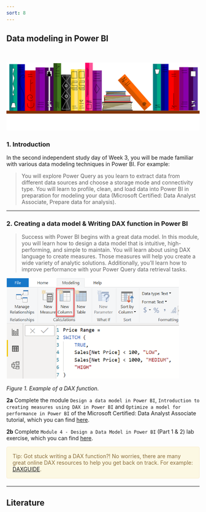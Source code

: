 ```yaml
---
sort: 8
---
```


## __Data modeling in Power BI__
\
\
<img src="./images/books_banner.png" alt="Books banner" width="600"/>

### 1. Introduction

In the second independent study day of Week 3, you will be made familiar with various data modeling techniques in Power BI. For example:

>You will explore Power Query as you learn to extract data from different data sources and choose a storage mode and connectivity type. You will learn to profile, clean, and load data into Power BI in preparation for modeling your data (Microsoft Certified: Data Analyst Associate, Prepare data for analysis).

***

### 2. Creating a data model & Writing DAX function in Power BI

> Success with Power BI begins with a great data model. In this module, you will learn how to design a data model that is intuitive, high-performing, and simple to maintain. You will learn about using DAX language to create measures. Those measures will help you create a wide variety of analytic solutions. Additionally, you’ll learn how to improve performance with your Power Query data retrieval tasks.

<img src="./images/dax_example.png" alt="DAX function" width="450"/>

*Figure 1. Example of a DAX function.*

__2a__ Complete the module ```Design a data model in Power BI```, ```Introduction to creating measures using DAX in Power BI``` and ```Optimize a model for performance in Power BI``` of the Microsoft Certified: Data Analyst Associate tutorial, which you can find [here](https://docs.microsoft.com/en-us/learn/paths/model-power-bi/).

__2b__ Complete ```Module 4 - Design a Data Model in Power BI``` (Part 1 & 2) lab exercise, which you can find [here](https://microsoftlearning.github.io/DA-100-Analyzing-Data-with-Power-BI/).

<div style="padding: 15px; border: 1px solid transparent; border-color: transparent; margin-bottom: 20px; border-radius: 4px; color: #8a6d3b;; background-color: #fcf8e3; border-color: #faebcc;">
Tip: Got stuck writing a DAX function?! No worries, there are many great online DAX resources to help you get back on track. For example: <a href="(https://dax.guide/">DAXGUIDE</a>.
</div>

***

## __Literature__
